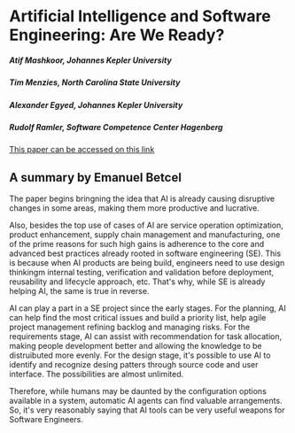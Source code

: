 # Artificial Intelligence and Software Engineering: Are We Ready?

  

##### Atif Mashkoor, Johannes Kepler University

##### Tim Menzies, North Carolina State University

##### Alexander Egyed, Johannes Kepler University

##### Rudolf Ramler, Software Competence Center Hagenberg

  [This paper can be accessed on this link](https://ieeexplore.ieee.org/stamp/stamp.jsp?arnumber=9734243)
  

## A summary by Emanuel Betcel

<p>The paper begins bringning the idea that AI is already causing disruptive changes in some areas, making them more productive and lucrative.</p>
<p>Also, besides the top use of cases of AI are service operation optimization, product enhancement, supply chain management and manufacturing, one of the prime reasons for such high gains is adherence to the core and advanced best practices already rooted in software engineering (SE). This is because when AI products are being build, engineers need to  use design thinkingm internal testing, verification and validation before deployment, reusability and lifecycle approach, etc. That's why, while SE is already helping AI, the same is true in reverse.</p>
<p>AI can play a part in a SE project since the early stages. For the planning, AI can help find the most critical issues and build a priority list, help agile project management refining backlog and managing risks. For the requirements stage, AI can assist with recommendation for task allocation, making people development better and allowing the knowledge to be distruibuted more evenly. For the design stage, it's possible to use AI to identify and recognize desing patters through source code and user interface. The possibilities are almost unlimited.</p>
<p>Therefore, while humans may be daunted by the configuration options available in a system, automatic AI agents can find valuable arrangements. So, it's very reasonably saying that AI tools can be very useful weapons for Software Engineers.</p>
